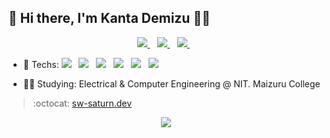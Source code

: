 ## :wave: Hi there, I'm Kanta Demizu :man_technologist: 

<p align='center'>
  
  <a href="https://www.facebook.com/SwSaturn/">
    <img src="https://img.shields.io/badge/facebook-follow%20me-%231877F2.svg?&style=for-the-badge&logo=facebook"/>
  </a>&nbsp;&nbsp;
  
  <a href="https://www.instagram.com/12sw_saturn/">
    <img src="https://img.shields.io/badge/instagram-follow%20me-%23E4405F.svg?&style=for-the-badge&logo=instagram" /> 
  </a>&nbsp;&nbsp;
  
  <a href="https://twitter.com/Sw_Saturn">
  <img src="https://img.shields.io/badge/twitter-follow%20me-%231DA1F2.svg?&style=for-the-badge&logo=twitter" /> 
  </a>&nbsp;&nbsp;
  
</p>


- :blue_heart: Techs: 
<img src="https://img.shields.io/badge/Golang-%2300ADD8.svg?style=flat-square&logo=Go&logoColor=white" />&nbsp;&nbsp;
<img src="https://img.shields.io/badge/Flutter-%2302569B.svg?style=flat-square&logo=Flutter&logoColor=white" />&nbsp;&nbsp;
<img src="https://img.shields.io/badge/Python-%233776AB.svg?style=flat-square&logo=Python&logoColor=white" />&nbsp;&nbsp;
<img src="https://img.shields.io/badge/Vue.js-%234FC08D.svg?style=flat-square&logo=Vue.js&logoColor=white" />&nbsp;&nbsp;
<img src="https://img.shields.io/badge/Docker-%232496AB.svg?style=flat-square&logo=Docker&logoColor=white" />&nbsp;&nbsp;
<img src="https://img.shields.io/badge/Microsoft%20Azure-%230089D6.svg?style=flat-square&logo=Microsoft%20Azure&logoColor=white" />&nbsp;&nbsp;

- :student: Studying: Electrical & Computer Engineering @ NIT. Maizuru College

> :octocat: [sw-saturn.dev](https://sw-saturn.dev)

<p align='center'>
  <a href="#"><img src="https://visitor-badge.glitch.me/badge?page_id=sw-saturn.sw-saturn"></a>
</p>
